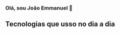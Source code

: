 ### Olá, sou João Emmanuel 👋


## Tecnologias que usso no dia a dia
<div style="display: inline_block"><br/>
  <img align="center" src="https://img.shields.io/badge/HTML5-E34F26?style=for-the-badge&logo=html5&logoColor=white" alt="" />
  <img align="center" src="https://img.shields.io/badge/CSS3-1572B6?style=for-the-badge&logo=css3&logoColor=white" alt="" />
  <img align="center" src="https://img.shields.io/badge/JavaScript-F7DF1E?style=for-the-badge&logo=javascript&logoColor=black" alt="" />
</div>
